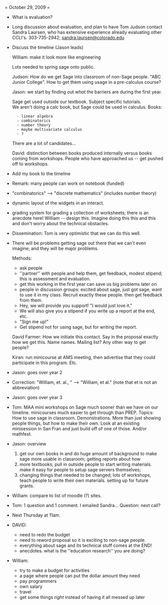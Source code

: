= October 29, 2009 =

  * What is evaluation?

  * Long discussion about evaluation, and plan to have Tom Judson
    contact Sandra Laursen, who has extensive experience already
    evaluating other CCLI's.  303-735-2942; sandra.laursen@colorado.edu

  * Discuss the timeline (Jason leads)

     William: make it look more like engineering
     
     Lots needed to spring sage onto public.

     Judson: How do we get Sage into classroom of non-Sage people.
     "ABC Junior College". How to get them using usage in a
     pre-calculus course?

     Jason: we start by finding out *what* the barriers are during the
     first year.

     Sage get used outside our textbook.  Subject specific tutorials.  
     We aren't doing a calc book, but Sage could be used in calculus. 
     Books: 

          - linear algebra
          - combinatorics
          - number theory
          - maybe multivariate calculus
          - ?

     There are a lot of candidates...
     
     David: distinction between books produced internally versus books
     coming from workshops.      People who have approached us -- get
     pushed off to workshops. 

   * Add my book to the timeline 

   * Remark: many people can work on notebook (funded)
    
   * "combinatorics" --> "discrete mathematics" (includes number theory)

   * dynamic layout of the widgets in an interact. 

   * grading system for grading a collection of worksheets; there is
     an anecdote here!  William -- design this.  Imagine doing this
     this and this and don't worry about the technical obstacles.

   * Dissemination: Tom is very optimistic that we can do this well.

   * There will be problems getting sage out there that we can't even
     imagine, and they will be major problems.  

     Methods: 
        * ask people
        * ''partner'' with people and help them, get feedback, modest stipend; this is assessment and evaluation.  
        * get this working in the first year can save us big problems later on
        * people in discussion groups: excited about sage, just got
          sage, want to use it in my class.  Recruit exactly these people.
          then get feedback from them.     
        * Hey, we will provide you support!  "I would just love it."
        * We will also give you a stipend if you write up a report at the end, etc.
        * "Sign me up!"
        * Get stipend not for using sage, but for writing the report. 
        
     David Farmer: How we initiate this contact.   Say in the proposal exactly
     how we get this.   Name names.   Mailing list?  Any other way to get
     people?    

     Kiran: run minicourse at AMS meeting, then advertise that they
     could participate in this program.  Etc.

   * Jason: goes over year 2

   * Correction: "William, et. al., " --> "William, et al."  (note
     that et is not an abbreviation)

   * Jason: goes over year 3

   * Tom: MAA mini workshops on Sage much sooner than we have on our
     timeline.  minicourses much easier to get through than PREP.
     Topics: How to use sage in classroom.  Demonstrations.  More than
     just showing people things, but how to make their own.
     Look at an existing minisession in San Fran and just build off
     of one of those.  And/or mathfest.

   * Jason: overview
       1. get our own books in and do huge amount of background to make sage more usable in classroom; getting reports about how
       2. more textbooks; pull in outside people to start writing materials.  make it easy for people to setup sage servers themselves; 
       3. changing things that needed to be changed; lots of workshops, teach people to write their own materials.  setting up for future grants. 

   * William: compare to list of moodle (?) sites.  
 
   * Tom: 1 question and 1 comment.  I emailed Sandra...   Question: next call?

   * Next Thursday at 11am.

   * DAVID: 
       - need to redo the budget
       - need to reword proposal so it is exciting to non-sage people.  
       - everything about sage and its technical stuff comes at the END!
       - anecdotes.  what is the ''education research'' you are doing?

   * William: 
       - try to make a budget for activities
       - a page where people can put the dollar amount they need
       - pay programmers
       - own salary
       - travel
       - get some things *right* instead of having it all messed up later 
           
